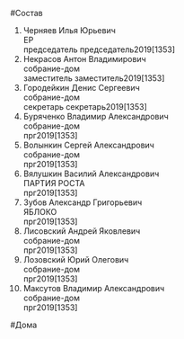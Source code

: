 #Состав  
1. Черняев Илья Юрьевич  
    ЕР  
    председатель председатель2019[1353]  
2. Некрасов Антон Владимирович  
    собрание-дом  
    заместитель заместитель2019[1353]  
3. Городейкин Денис Сергеевич  
    собрание-дом  
    секретарь секретарь2019[1353]  
4. Буряченко Владимир Александрович  
    собрание-дом  
    прг2019[1353]  
5. Волынкин Сергей Александрович  
    собрание-дом  
    прг2019[1353]  
6. Вялушкин Василий Александрович  
    ПАРТИЯ РОСТА  
    прг2019[1353]  
7. Зубов Александр Григорьевич  
    ЯБЛОКО  
    прг2019[1353]  
8. Лисовский Андрей Яковлевич  
    собрание-дом  
    прг2019[1353]  
9. Лозовский Юрий Олегович  
    собрание-дом  
    прг2019[1353]  
10. Максутов Владимир Александрович  
    собрание-дом  
    прг2019[1353]  

#Дома  
  
